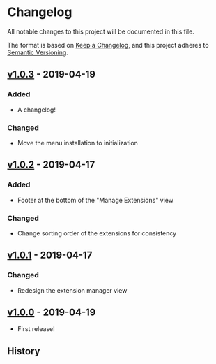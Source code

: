 # Changelog
All notable changes to this project will be documented in this file.

The format is based on [Keep a Changelog](https://keepachangelog.com/en/1.0.0/),
and this project adheres to [Semantic Versioning](https://semver.org/spec/v2.0.0.html).

## [v1.0.3] - 2019-04-19
### Added
- A changelog!
### Changed
- Move the menu installation to initialization

## [v1.0.2] - 2019-04-17
### Added
- Footer at the bottom of the "Manage Extensions" view
### Changed
- Change sorting order of the extensions for consistency

## [v1.0.1] - 2019-04-17
### Changed
- Redesign the extension manager view

## [v1.0.0] - 2019-04-19
- First release!

## History
[Unreleased]: https://github.com/mooeypoo/Nova-ExtensionManager/compare/v1.0.3...HEAD
[v1.0.3]: https://github.com/mooeypoo/Nova-ExtensionManager/compare/v1.0.2...v1.0.3
[v1.0.2]: https://github.com/mooeypoo/Nova-ExtensionManager/compare/v1.0.1...v1.0.2
[v1.0.1]: https://github.com/mooeypoo/Nova-ExtensionManager/compare/v1.0.0...v1.0.1
[v1.0.0]: https://github.com/olivierlacan/keep-a-changelog/releases/tag/v1.0.0
